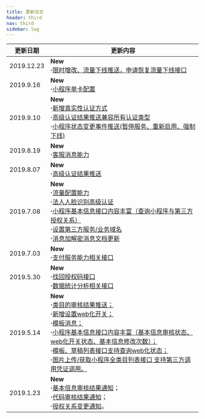```yaml
---
title: 更新日志
header: third
nav: third
sidebar: log
---
```



|更新日期| 更新内容|
|-----|-----|
|2019.12.23 |**New** <br> **·**<a href="http://smartprogram.baidu.com/docs/third/info/#申请恢复流量下线">限时增改、流量下线推送，申请恢复流量下线接口</a> |
|2019.9.16 |**New** <br> **·**<a href="http://smartprogram.baidu.com/docs/third/sitemap/#小程序单卡配置">小程序单卡配置</a>|
|2019.9.10 |**New** <br> **·**<a href="http://smartprogram.baidu.com/docs//third/customer/#获取对公认证页面链接">新增真实性认证方式</a><br> **·**<a href="http://smartprogram.baidu.com/docs//third/customer/#高级认证结果推送">高级认证结果推送兼容所有认证类型</a> <br> **·**<a href="http://smartprogram.baidu.com/docs/third/info/#小程序状态变更推送">小程序状态变更事件推送(暂停服务、重新启用、强制下线)</a>|
|2019.8.19 | **New** <br> **·**<a href="http://smartprogram.baidu.com/docs/third/customerability/">客服消息能力</a>|
|2019.8.07 | **New**<br/>**·**<a href="http://smartprogram.baidu.com/docs//third/customer/#高级认证结果推送">高级认证结果推送</a>|
|2019.7.08 | **New**<br/>**·**<a href="http://smartprogram.baidu.com/docs/third/sitemap/">流量配置能力</a> <br/> **·**<a href="http://smartprogram.baidu.com/docs//third/customer/">法人人脸识别高级认证</a> </a><br>**·**<a href="http://smartprogram.baidu.com/docs/third/pro/#8、获取小程序基础信息">小程序基本信息接口内容丰富（查询小程序与第三方授权关系）</a> <br>**·**<a href="http://smartprogram.baidu.com/docs/third/domain/">设置第三方服务/业务域名</a><br>**·**<a href="http://smartprogram.baidu.com/docs/third/deciphering/">消息加解密消息文档更新</a>|
|2019.7.03 | **New**<br/>**·**<a href="http://smartprogram.baidu.com/docs/third/paymentservice/">支付服务能力相关接口</a> |
|2019.5.30 | **New**<br>**·**<a href="http://smartprogram.baidu.com/docs/third/pro/#9、找回授权码">找回授权码接口</a><br>**·**<a href="http://smartprogram.baidu.com/docs/third/datastatistics/">数据统计分析相关接口</a> |
|2019.5.14 | **New** <br> **·**<a href="http://smartprogram.baidu.com/docs/third/info/#基本信息审核通知">类目的审核结果推送；</a><br>**·**<a href="http://smartprogram.baidu.com/docs/third/sitemap/#设置web化开关">新增设置web化开关；</a><br>**·**<a href="http://smartprogram.baidu.com/docs/third/api/">模板消息；</a><br>**·**<a href="http://smartprogram.baidu.com/docs/third/pro/#8、获取小程序基础信息">小程序基本信息接口内容丰富（基本信息审核状态、web化开关状态、基本信息修改次数）；</a><br>**·**<a href="http://smartprogram.baidu.com/docs/third/module/">模板、草稿列表接口支持查询web化状态；</a><br>**·**<a href="http://smartprogram.baidu.com/docs/third/upload/">图片上传/获取小程序全类目列表接口 支持第三方调用凭证调用。</a>
|2019.1.23 | **New** <br> **·**<a href="http://smartprogram.baidu.com/docs/third/info/#基本信息审核结果通知">基本信息审核结果通知</a>；<br>**·**<a href="http://smartprogram.baidu.com/docs/third/apppage/#代码审核结果通知">代码审核结果通知</a>；<br>**·**<a href="http://smartprogram.baidu.com/docs/third/pro/">授权关系变更通知</a>。|

